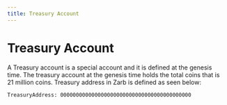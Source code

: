 ```yaml
---
title: Treasury Account
---
```


# Treasury Account

A Treasury account is a special account and it is defined at the genesis time. The treasury account
at the genesis time holds the total coins that is 21 million coins. Treasury address in Zarb is
defined as seen below:

```
TreasuryAddress: 000000000000000000000000000000000000000000
```
